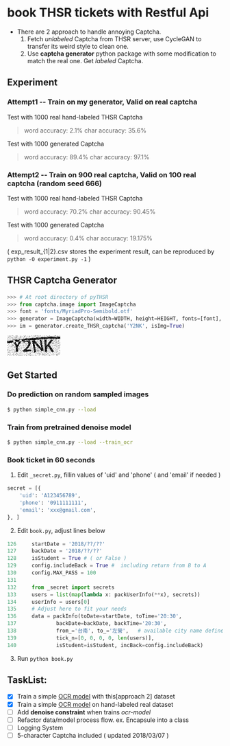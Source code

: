 # book THSR tickets with Restful Api

* There are 2 approach to handle annoying Captcha.
  1. Fetch _unlabeled_ Captcha from THSR server, use CycleGAN to transfer its weird style to clean one.
  2. Use **captcha generator** python package with some modification to match the real one. Get _labeled_ Captcha.

## Experiment

### Attempt1 -- Train on my generator, Valid on real captcha

Test with 1000 real hand-labeled THSR Captcha

> word accuracy: 2.1%
> char accuracy: 35.6%

Test with 1000 generated Captcha

> word accuracy: 89.4%
> char accuracy: 97.1%

### Attempt2 -- Train on 900 real captcha, Valid on 100 real captcha (random seed 666)

Test with 1000 real hand-labeled THSR Captcha

> word accuracy: 70.2%
> char accuracy: 90.45%

Test with 1000 generated Captcha

> word accuracy: 0.4%
> char accuracy: 19.175%

( exp\_result\_{1|2}.csv stores the experiment result, can be reproduced by `python -O experiment.py -1` )

## THSR Captcha Generator
```python
>>> # At root directory of pyTHSR
>>> from captcha.image import ImageCaptcha
>>> font = 'fonts/MyriadPro-Semibold.otf'
>>> generator = ImageCaptcha(width=WIDTH, height=HEIGHT, fonts=[font], font_sizes=[42,], curve_width=5)
>>> im = generator.create_THSR_captcha('Y2NK', isImg=True)
```
![sample](sample_Y2NK.bmp)

## Get Started
### Do prediction on random sampled images
```bash
$ python simple_cnn.py --load
```

### Train from pretrained denoise model
```bash
$ python simple_cnn.py --load --train_ocr
```

### Book ticket in 60 seconds
1. Edit `_secret.py`, fillin values of 'uid' and 'phone' ( and 'email' if needed )
```python
secret = [{
    'uid': 'A123456789',
    'phone': '0911111111',
    'email': 'xxx@gmail.com',
}, ]
```
2. Edit `book.py`, adjust lines below
```python
126     startDate = '2018/??/??'
127     backDate = '2018/??/??'
128     isStudent = True # ( or False )
129     config.includeBack = True #  including return from B to A
130     config.MAX_PASS = 100
131 
132     from _secret import secrets
133     users = list(map(lambda x: packUserInfo(**x), secrets))
134     userInfo = users[0]
135     # Adjust here to fit your needs
136     data = packInfo(toDate=startDate, toTime='20:30',
137             backDate=backDate, backTime='20:30',
138             from_='台南', to_='左營',   # available city name defined at line 58
139             tick_n=[0, 0, 0, 0, len(users)],
140             isStudent=isStudent, incBack=config.includeBack)
```

3. Run `python book.py`

## TaskList:
  - [x] Train a simple [OCR model](ocr_model.h5) with this[approach 2] dataset
  - [x] Train a simple [OCR model](pure.h5) on hand-labeled real dataset
  - [ ] Add **denoise constraint** when trains _ocr-model_
  - [ ] Refactor data/model process flow. ex. Encapsule into a class
  - [ ] Logging System
  - [ ] 5-character Captcha included ( updated 2018/03/07 )
